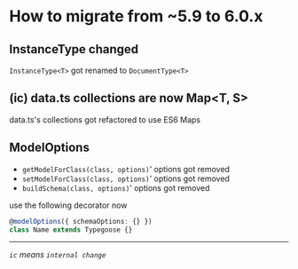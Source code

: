# How to migrate from ~5.9 to 6.0.x

## InstanceType changed

`InstanceType<T>` got renamed to `DocumentType<T>`

## (ic) data.ts collections are now Map<T, S>

data.ts's collections got refactored to use ES6 Maps

## ModelOptions

- `getModelForClass(class, options)`' options got removed
- `setModelForClass(class, options)`' options got removed
- `buildSchema(class, options)`' options got removed

use the following decorator now

```ts
@modelOptions({ schemaOptions: {} })
class Name extends Typegoose {}
```

---

*`ic` means `internal change`*
